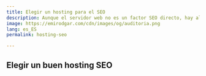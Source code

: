 ```yaml
---
title: Elegir un hosting para el SEO
description: Aunque el servidor web no es un factor SEO directo, hay algunos aspectos que debemos tener en cuenta
image: https://emirodgar.com/cdn/images/og/auditoria.png
lang: es_ES
permalink: hosting-seo

---
```


## Elegir un buen hosting SEO
<!--stackedit_data:
eyJoaXN0b3J5IjpbMzM1MzMzMDEwXX0=
-->